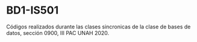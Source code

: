 # BD1-IS501
Códigos realizados durante las clases sincronicas de la clase de bases de datos, sección 0900, III PAC UNAH 2020.
